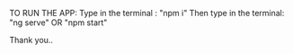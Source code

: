 TO RUN THE APP:
Type in the terminal : "npm i"
Then type in the terminal: "ng serve" OR "npm start"



Thank you..

